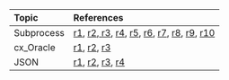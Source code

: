 | Topic | References |
| :--- | :--- |
| Subprocess | [r1](https://www.quora.com/I-want-to-develop-a-tool-in-Python-which-should-run-some-Shell-or-Perl-scripts-on-a-selection-of-certain-options-I-am-a-beginner-in-Python-How-should-I-proceed-with-this-Are-there-any-web-links-or-tutorials), [r2](https://stackoverflow.com/questions/4682088/call-perl-script-from-python),[ r3](https://stackoverflow.com/questions/27381382/run-a-perl-script-from-my-python-script-print-the-output-and-wait-for-it-to-fin), [r4](https://stackoverflow.com/questions/3172470/actual-meaning-of-shell-true-in-subprocess), [r5](https://stackoverflow.com/questions/35327623/python-subprocess-run-a-remote-process-in-background-and-immediately-close-the-c), [r6](http://www.bogotobogo.com/python/python_ssh_remote_run.php), [r7](https://www.journaldev.com/16140/python-system-command-os-subprocess-call), [r8](https://stackoverflow.com/questions/2715847/python-read-streaming-input-from-subprocess-communicate/17698359#17698359), [r9](https://stackoverflow.com/questions/31321414/how-to-get-the-normal-print-statement-execution-when-using-stdout-subprocess-pip), [r10](http://cmdlinetips.com/2014/03/how-to-run-a-shell-command-from-python-and-get-the-output/) |
| cx\_Oracle | [r1](https://www.programcreek.com/python/example/55416/cx_Oracle.connect), [r2](https://datatofish.com/how-to-connect-python-to-an-oracle-database-using-cx_oracle/), [r3](https://swcarpentry.github.io/sql-novice-survey/10-prog/) |
| JSON | [r1](https://towardsdatascience.com/my-love-affair-with-json-edaca39e8320), [r2](https://pythonspot.com/tag/json/), [r3](https://realpython.com/python-json/), [r4](http://stackabuse.com/reading-and-writing-json-to-a-file-in-python/) |



